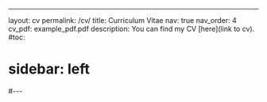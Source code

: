 ---
layout: cv
permalink: /cv/
title: Curriculum Vitae 
nav: true
nav_order: 4
cv_pdf: example_pdf.pdf
description: You can find my CV [here](link to cv).
#toc:
#  sidebar: left
#---
